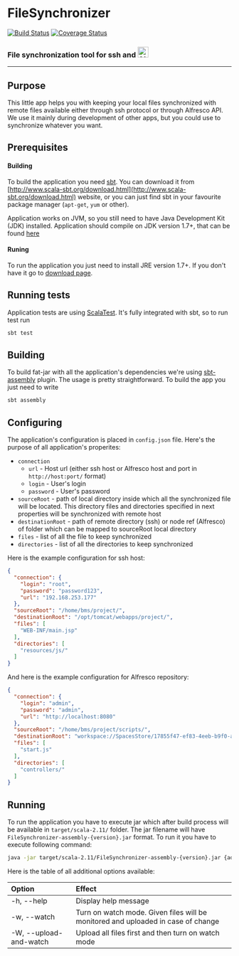 # FileSynchronizer

[![Build Status](https://travis-ci.org/bms-devs/FileSynchronizer.svg?branch=master)](https://travis-ci.org/bms-devs/FileSynchronizer) [![Coverage Status](https://coveralls.io/repos/bms-devs/FileSynchronizer/badge.svg?branch=master)](https://coveralls.io/r/bms-devs/FileSynchronizer?branch=master) 

### File synchronization tool for ssh and <a href="http://www.alfresco.com/"><img src="http://www.alfresco.com/sites/www.alfresco.com/themes/alfrescodotcom/img/logo.svg" alt="Alfresco" height="24px"></a>

------------------------------------------------

## Purpose

This little app helps you with keeping your local files synchronized with remote files available either through ssh protocol or through Alfresco API. We use it mainly during development of other apps, but you could use to synchronize whatever you want.

## Prerequisites

#### Building

To build the application you need [sbt](http://www.scala-sbt.org/). You can download it from [http://www.scala-sbt.org/download.html](http://www.scala-sbt.org/download.html) website, or you can just find sbt in your favourite package manager (`apt-get`, `yum` or other).

Application works on JVM, so you still need to have Java Development Kit (JDK) installed. Application should compile on JDK version 1.7+, that can be found [here](http://www.oracle.com/technetwork/java/javase/downloads/index.html)

#### Runing

To run the application you just need to install JRE version 1.7+. If you don't have it go to [download page](http://www.oracle.com/technetwork/java/javase/downloads/jre8-downloads-2133155.html).

## Running tests

Application tests are using [ScalaTest](http://www.scalatest.org/). It's fully integrated with sbt, so to run test run

```bash
sbt test
```

## Building

To build fat-jar with all the application's dependencies we're using [sbt-assembly](https://github.com/sbt/sbt-assembly) plugin. The usage is pretty straightforward. To build the app you just need to write

```bash
sbt assembly
```

## Configuring

The application's configuration is placed in `config.json` file. Here's the purpose of all application's properites:

* `connection`
  * `url` - Host url (either ssh host or Alfresco host and port in `http://host:port/` format)
  * `login` - User's login
  * `password` - User's password
* `sourceRoot` - path of local directory inside which all the synchronized file will be located. This directory files and directories specified in next properties will be synchronized with remote host
* `destinationRoot` - path of remote directory (ssh) or node ref (Alfresco) of folder which can be mapped to sourceRoot local directory
* `files` - list of all the file to keep synchronized
* `directories` - list of all the directories to keep synchronized

Here is the example configuration for ssh host:

```json
{
  "connection": {
    "login": "root",
    "password": "password123",
    "url": "192.168.253.177"
  },
  "sourceRoot": "/home/bms/project/",
  "destinationRoot": "/opt/tomcat/webapps/project/",
  "files": [
    "WEB-INF/main.jsp"
  ],
  "directories": [
    "resources/js/"
  ]
}

```

And here is the example configuration for Alfresco repository:

```json
{
  "connection": {
    "login": "admin",
    "password": "admin",
    "url": "http://localhost:8080"
  },
  "sourceRoot": "/home/bms/project/scripts/",
  "destinationRoot": "workspace://SpacesStore/17855f47-ef83-4eeb-b9f0-a41f07ab6cac",
  "files": [
    "start.js"
  ],
  "directories": [
    "controllers/"
  ]
}
```

## Running

To run the application you have to execute jar which after build process will be available in `target/scala-2.11/` folder. The jar filename will have `FileSynchronizer-assembly-{version}.jar` format. To run it you have to execute following command:

```bash
java -jar target/scala-2.11/FileSynchronizer-assembly-{version}.jar {additional options}
```

Here is the table of all additional options available:

| Option                 | Effect                                                                            |
|:-----------------------|:----------------------------------------------------------------------------------|
| -h, --help             | Display help message                                                              |
| -w, --watch            | Turn on watch mode. Given files will be monitored and uploaded in case of change  |
| -W, --upload-and-watch | Upload all files first and then turn on watch mode                                |
